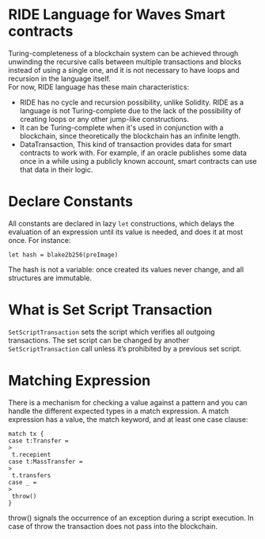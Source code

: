 # RIDE Language for Waves Smart contracts

Turing-completeness of a blockchain system can be achieved through unwinding the recursive calls between multiple transactions and blocks instead of using a single one, and it is not necessary to have loops and recursion in the language itself.  
For now, RIDE language has these main characteristics:

* RIDE has no cycle and recursion possibility, unlike Solidity. RIDE as a language is not Turing-complete due to the lack of the possibility of creating loops or any other jump-like constructions.
* It can be Turing-complete when it's used in conjunction with a blockchain, since theoretically the blockchain has an infinite length.
* DataTransaction, This kind of transaction provides data for smart contracts to work with. For example, if an oracle publishes some data once in a while using a publicly known account, smart contracts can use that data in their logic.

# Declare Constants

All constants are declared in lazy `let` constructions, which delays the evaluation of an expression until its value is needed, and does it at most once. For instance:

`let hash = blake2b256(preImage)`

The hash is not a variable: once created its values never change, and all structures are immutable.  


#  What is Set Script Transaction

`SetScriptTransaction` sets the script which verifies all outgoing transactions. The set script can be changed by another `SetScriptTransaction` call unless it’s prohibited by a previous set script.

#  Matching Expression

  
There is a mechanism for checking a value against a pattern and you can handle the different expected types in a match expression. A match expression has a value, the match keyword, and at least one case clause:

```
match tx {
case t:Transfer =
>
 t.recepient
case t:MassTransfer =
>
 t.transfers
case _ =
>
 throw()
}
```

throw\(\) signals the occurrence of an exception during a script execution. In case of throw the transaction does not pass into the blockchain.


